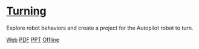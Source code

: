 # [Turning](https://education.vex.com/parent-wrapper.php?id=turning)

Explore robot behaviors and create a project for the Autopilot robot to turn.

[Web](https://education.vex.com/parent-wrapper.php?id=turning)
[PDF](https://education.vex.com/xyleme_content/turning/pdf/turning.pdf)
[PPT](https://education.vex.com/xyleme_content/turning/pptx/turning.pptx)
[Offline](https://education.vex.com/xyleme_content/offline/iq/turning.zip)
